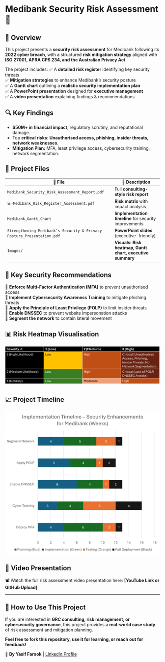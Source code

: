 # Medibank Security Risk Assessment 🚀

## 📌 Overview
This project presents a **security risk assessment** for Medibank following its **2022 cyber breach**, with a structured **risk mitigation strategy** aligned with **ISO 27001, APRA CPS 234, and the Australian Privacy Act**.

The project includes:
✅ A **detailed risk register** identifying key security threats  
✅ **Mitigation strategies** to enhance Medibank’s security posture  
✅ A **Gantt chart** outlining a **realistic security implementation plan**  
✅ A **PowerPoint presentation** designed for **executive management**  
✅ A **video presentation** explaining findings & recommendations  

## 🔍 Key Findings
- **$50M+ in financial impact**, regulatory scrutiny, and reputational damage.
- Top **critical risks**: **Unauthorised access, phishing, insider threats, network weaknesses**.
- **Mitigation Plan:** MFA, least privilege access, cybersecurity training, network segmentation.

## 📂 Project Files
| 📂 File | 🔹 Description |
|---------|--------------|
| `Medibank_Security_Risk_Assessment_Report.pdf` | Full **consulting-style risk report** |
| `📊-Medibank_Risk_Register_Assessment.pdf` | **Risk matrix** with impact analysis |
| `Medibank_Gantt_Chart` | **Implementation timeline** for security improvements |
| `Strengthening Medibank’s Security & Privacy Posture_Presentation.pdf` | **PowerPoint slides** (executive-friendly) |
| `Images/` | **Visuals: Risk heatmap, Gantt chart, executive summary** |

## 🎯 Key Security Recommendations
🔹 **Enforce Multi-Factor Authentication (MFA)** to prevent unauthorised access  
🔹 **Implement Cybersecurity Awareness Training** to mitigate phishing threats  
🔹 **Apply the Principle of Least Privilege (POLP)** to limit insider threats  
🔹 **Enable DNSSEC** to prevent website impersonation attacks  
🔹 **Segment the network** to contain lateral movement  

## 📊 Risk Heatmap Visualisation
![Risk Heatmap](Risk_Heatmap.png)

## 📈 Project Timeline
![Gantt Chart](Risk_Mitigation_Strategy_Implementation_Plan.png)

## 🎤 Video Presentation
📽️ Watch the full risk assessment video presentation here: **[YouTube Link or GitHub Upload]**

---

## 📌 How to Use This Project
If you are interested in **GRC consulting, risk management, or cybersecurity governance**, this project provides a **real-world case study** of risk assessment and mitigation planning.

**Feel free to fork this repository, use it for learning, or reach out for feedback!**

🚀 **By Yasif Farook** | [LinkedIn Profile](https://www.linkedin.com/in/yasif-farook-ab991a22b/)

